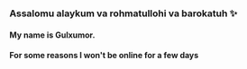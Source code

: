 

### Assalomu alaykum va rohmatullohi va barokatuh ✨️
#### My name is Gulxumor. 
#### For some reasons I won't be online for a few days
